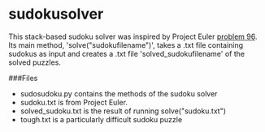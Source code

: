 # sudokusolver
This stack-based sudoku solver was inspired by Project Euler [problem 96](https://projecteuler.net/problem=96). Its main method, 'solve("sudokufilename")', takes a .txt file containing sudokus as input and creates a .txt file 'solved_sudokufilename' of the solved puzzles. 

###Files
* sudosudoku.py contains the methods of the sudoku solver
* sudoku.txt is from Project Euler.
* solved_sudoku.txt is the result of running solve("sudoku.txt")
* tough.txt is a particularly difficult sudoku puzzle
